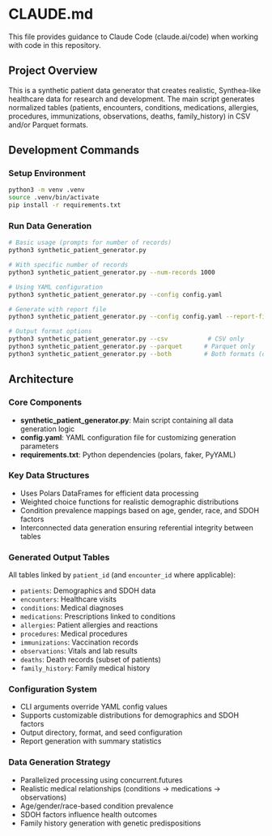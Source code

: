# CLAUDE.md

This file provides guidance to Claude Code (claude.ai/code) when working with code in this repository.

## Project Overview

This is a synthetic patient data generator that creates realistic, Synthea-like healthcare data for research and development. The main script generates normalized tables (patients, encounters, conditions, medications, allergies, procedures, immunizations, observations, deaths, family_history) in CSV and/or Parquet formats.

## Development Commands

### Setup Environment
```bash
python3 -m venv .venv
source .venv/bin/activate
pip install -r requirements.txt
```

### Run Data Generation
```bash
# Basic usage (prompts for number of records)
python3 synthetic_patient_generator.py

# With specific number of records
python3 synthetic_patient_generator.py --num-records 1000

# Using YAML configuration
python3 synthetic_patient_generator.py --config config.yaml

# Generate with report file
python3 synthetic_patient_generator.py --config config.yaml --report-file output_report.txt

# Output format options
python3 synthetic_patient_generator.py --csv           # CSV only
python3 synthetic_patient_generator.py --parquet      # Parquet only  
python3 synthetic_patient_generator.py --both         # Both formats (default)
```

## Architecture

### Core Components
- **synthetic_patient_generator.py**: Main script containing all data generation logic
- **config.yaml**: YAML configuration file for customizing generation parameters
- **requirements.txt**: Python dependencies (polars, faker, PyYAML)

### Key Data Structures
- Uses Polars DataFrames for efficient data processing
- Weighted choice functions for realistic demographic distributions
- Condition prevalence mappings based on age, gender, race, and SDOH factors
- Interconnected data generation ensuring referential integrity between tables

### Generated Output Tables
All tables linked by `patient_id` (and `encounter_id` where applicable):
- `patients`: Demographics and SDOH data
- `encounters`: Healthcare visits
- `conditions`: Medical diagnoses
- `medications`: Prescriptions linked to conditions
- `allergies`: Patient allergies and reactions
- `procedures`: Medical procedures
- `immunizations`: Vaccination records
- `observations`: Vitals and lab results
- `deaths`: Death records (subset of patients)
- `family_history`: Family medical history

### Configuration System
- CLI arguments override YAML config values
- Supports customizable distributions for demographics and SDOH factors
- Output directory, format, and seed configuration
- Report generation with summary statistics

### Data Generation Strategy
- Parallelized processing using concurrent.futures
- Realistic medical relationships (conditions → medications → observations)
- Age/gender/race-based condition prevalence
- SDOH factors influence health outcomes
- Family history generation with genetic predispositions